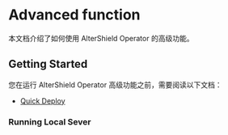 # Advanced function
本文档介绍了如何使用 AlterShield Operator 的高级功能。

## Getting Started
您在运行 AlterShield Operator 高级功能之前，需要阅读以下文档：
- [Quick Deploy](./quick-deploy)

### Running Local Sever
